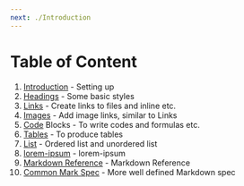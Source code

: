 ```yaml
---
next: ./Introduction
---
```


# Table of Content

1. [Introduction](./Introduction.md) - Setting up
2. [Headings](./Heading.md) - Some basic styles
3. [Links](./Links.md) - Create links to files and inline etc.
4. [Images](./Images.md) - Add image links, similar to Links
5. [Code](./Code.md) Blocks - To write codes and formulas etc.
6. [Tables](./Tables.md) - To produce tables
7. [List](./List.md) - Ordered list and unordered list
8. [lorem-ipsum](./lorem-ipsum) - lorem-ipsum
9. [Markdown Reference](./Markdown%20Reference) - Markdown Reference
10. [Common Mark Spec](./Common%20Mark%20Spec) - More well defined Markdown spec
